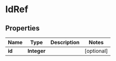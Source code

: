 
# IdRef

## Properties
Name | Type | Description | Notes
------------ | ------------- | ------------- | -------------
**id** | **Integer** |  |  [optional]



